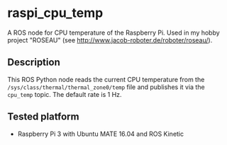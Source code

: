 # raspi_cpu_temp
A ROS node for CPU temperature of the Raspberry Pi. Used in my hobby project "ROSEAU" (see http://www.jacob-roboter.de/roboter/roseau/).

## Description
This ROS Python node reads the current CPU temperature from the ``/sys/class/thermal/thermal_zone0/temp`` file and publishes it via the ``cpu_temp`` topic. The default rate is 1 Hz.

## Tested platform
- Raspberry Pi 3 with Ubuntu MATE 16.04 and ROS Kinetic
